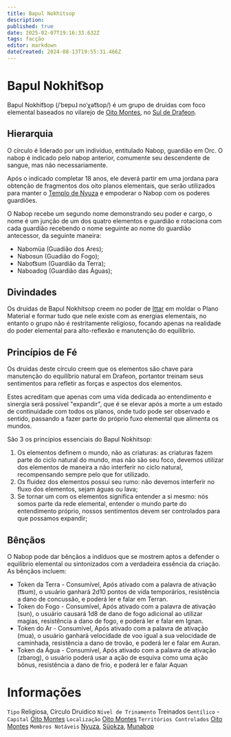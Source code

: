 ```yaml
---
title: Bapul Nokhitsop
description: 
published: true
date: 2025-02-07T19:16:33.632Z
tags: facção
editor: markdown
dateCreated: 2024-08-13T19:55:31.466Z
---
```


# Bapul Nokhit͡sop
Bapul Nokhit͡sop (/ˈbɐpuɺ noˈχət͡sop/) é um grupo de druidas com foco elemental baseados no vilarejo de [Oito Montes](/lugares/plano-material/drafeon/sul-de-drafeon/oito-montes-vilarejo), no [Sul de Drafeon](/lugares/plano-material/drafeon/sul-de-drafeon).

## Hierarquia

O círculo é liderado por um indivíduo, entitulado Nabop, guardião em Orc. O nabop é indicado pelo nabop anterior, comumente seu descendente de sangue, mas não necessariamente.

Após o indicado completar 18 anos, ele deverá partir em uma jordana para obtenção de fragmentos dos oito planos elementais, que serão utilizados para manter o [Templo de Nyuza](/lugares/plano-material/drafeon/sul-de-drafeon/oito-montes-vilarejo) e empoderar o Nabop com os poderes guardiões.

O Nabop recebe um segundo nome demonstrando seu poder e cargo, o nome é um junção de um dos quatro elementos e guardião e rotaciona com cada guardião recebendo o nome seguinte ao nome do guardião antecessor, da seguinte maneira:
- Nabomüa (Guadião dos Ares);
- Nabosun (Guadião do Fogo);
- Nabot͡sum (Guardião da Terra);
- Naboadog (Guardião das Águas);

## Divindades
Os druidas de Bapul Nokhitsop creem no poder de [Ittar](/divindades/panteao-das-treze-estrelas/ittar) em moldar o Plano Material e formar tudo que nele existe com as energias elementais, no entanto o grupo não é restritamente religioso, focando apenas na realidade do poder elemental para alto-reflexão e manutenção do equilíbrio.

## Princípios de Fé
Os druidas deste círculo creem que os elementos são chave para manutenção do equilíbrio natural em Drafeon, portantor treinam seus sentimentos para refletir as forças e aspectos dos elementos.

Estes acreditam que apenas com uma vida dedicada ao entendimento e sinergia será possível "expandir", que é se elevar após a morte a um estado de continuidade com todos os planos, onde tudo pode ser observado e sentido, passando a fazer parte do próprio fuxo elemental que alimenta os mundos.

São 3 os princípios essenciais do Bapul Nokhitsop:
1. Os elementos definem o mundo, não as criaturas: as criaturas fazem parte do ciclo natural do mundo, mas não são seu foco, devemos utilizar dos elementos de maneira a não interferir no ciclo natural, recompensando sempre pelo que for utilizado.
2. Os fluidez dos elementos possui seu rumo: não devemos interferir no fluxo dos elementos, sejam águas ou lava;
3. Se tornar um com os elementos significa entender a si mesmo: nós somos parte da rede elemental, entender o mundo parte do entendimento próprio, nossos sentimentos devem ser controlados para que possamos expandir;

## Bênçãos
O Nabop pode dar bênçãos a indíduos que se mostrem aptos a defender o equilibrio elemental ou sintonizados com a verdadeira essência da criação. As bênçãos incluem:

- Token da Terra - Consumível, Após ativado com a palavra de ativação (t͡sum), o usuário ganhará 2d10 pontos de vida temporários, resistência a dano de concussão, e poderá ler e falar em Terran.
- Token do Fogo - Consumível, Após ativado com a palavra de ativação (sun), o usuário causará 1d8 de dano de fogo adicional ao utilizar magias, resistência a dano de fogo, e poderá ler e falar em Ignan.
- Token do Ar - Consumível, Após ativado com a palavra de ativação (mua), o usuário ganhará velocidade de voo igual a sua velocidade de caminhada, resistência a dano de trovão, e poderá ler e falar em Auran.
- Token da Água - Consumível, Após ativado com a palavra de ativação (zbarog), o usuário poderá usar a ação de esquiva como uma ação bônus, resistência a dano de frio, e poderá ler e falar Aquan

# Informações
`Tipo` Religiosa, Círculo Druidico
`Nível de Trinamento` Treinados
`Gentílico` -
`Capital` [Oito Montes](/lugares/plano-material/drafeon/sul-de-drafeon/oito-montes-vilarejo)
`Localização` [Oito Montes](/lugares/plano-material/drafeon/sul-de-drafeon/oito-montes-vilarejo)
`Territórios Controlados` [Oito Montes](/lugares/plano-material/drafeon/sul-de-drafeon/oito-montes-vilarejo)
`Membros Notáveis` [Nyuza](/individuos/oxar), [Süokza](/individuos/suokza), [Munabop](/individuos/munabop)
